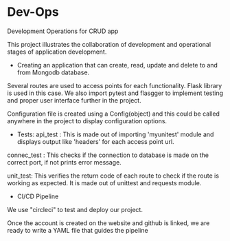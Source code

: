 # Dev-Ops
 Development Operations for CRUD app

This project illustrates the collaboration of development and operational stages of application development. 

- Creating an application that can create, read, update and delete to and from Mongodb database. 

Several routes are used to access points for each functionality. Flask library is used in this case.
We also import pytest and flasgger to implement testing and proper user interface further in the project.

Configuration file is created using a Config(object) and this could be called anywhere in the project to display configuration options. 

- Tests:
api_test : This is made out of importing 'myunitest' module and displays output like 'headers' for each access point url. 

connec_test : This checks if the connection to database is made on the correct port, if not prints error message.

unit_test: This verifies the return code of each route to check if the route is working as expected. It is made out of unittest and requests module. 

- CI/CD Pipeline

We use "circleci" to test and deploy our project.

Once the account is created on the website and github is linked, we are ready to write a YAML file that guides the pipeline 


